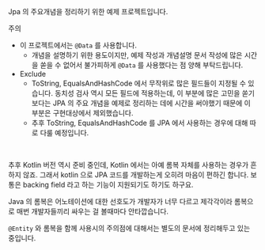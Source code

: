 Jpa 의 주요개념을 정리하기 위한 예제 프로젝트입니다.<br/>

주의
- 이 프로젝트에서는 `@Data` 를 사용합니다.<br/>
  - 개념을 설명하기 위한 용도이지만, 예제 작성과 개념설명 문서 작성에 많은 시간을 쏟을 수 없어서 불가피하게 `@Data` 를 사용했다는 점 양해 부탁드립니다.<br/>
- Exclude 
  - ToString, EqualsAndHashCode 에서 무작위로 많은 필드들이 지정될 수 있습니다. 동치성 검사 역시 모든 필드에 적용하는데, 이 부분에 많은 고민을 쏟기보다는 JPA 의 주요 개념을 예제로 정리하는 데에 시간을 써야했기 때문에 이 부분은 구현대상에서 제외했습니다.
  - 추후 ToString, EqualsAndHashCode 를 JPA 에서 사용하는 경우에 대해 따로 다룰 예정입니다.

<br/>

추후 Kotlin 버전 역시 준비 중인데, Kotlin 에서는 아예 롬복 자체를 사용하는 경우가 흔하지 않죠. 그래서 kotlin 으로 JPA 코드를 개발하는게 오히려 마음이 편하긴 합니다. 보통은 backing field 라고 하는 기능이 지원되기도 하기도 하구요.<br/>

Java 의 롬복은 어노테이션에 대한 선호도가 개발자가 너무 다르고 제각각이라 롬복으로 매번 개발자들끼리 싸우는 걸 볼때마다 안타깝습니다.<br/>

`@Entity` 와 롬복을 함께 사용시의 주의점에 대해서는 별도의 문서에 정리해두고 있는 중입니다.<br/>

